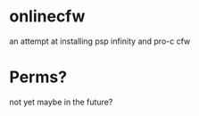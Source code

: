 # onlinecfw
an attempt at installing psp infinity and pro-c cfw
# Perms?
not yet maybe in the future?
